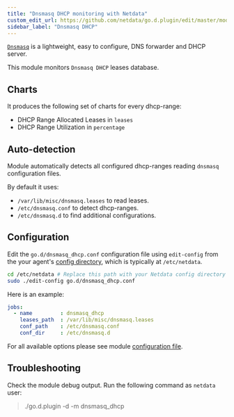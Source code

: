 ```yaml
---
title: "Dnsmasq DHCP monitoring with Netdata"
custom_edit_url: https://github.com/netdata/go.d.plugin/edit/master/modules/dnsmasq_dhcp/README.md
sidebar_label: "Dnsmasq DHCP"
---
```




[`Dnsmasq`](http://www.thekelleys.org.uk/dnsmasq/doc.html) is a lightweight, easy to configure, DNS forwarder and DHCP server.

This module monitors `Dnsmasq DHCP` leases database.

## Charts

It produces the following set of charts for every dhcp-range:

-   DHCP Range Allocated Leases in `leases`
-   DHCP Range Utilization in `percentage`

## Auto-detection

Module automatically detects all configured dhcp-ranges reading `dnsmasq` configuration files.

By default it uses:

-   `/var/lib/misc/dnsmasq.leases` to read leases.
-   `/etc/dnsmasq.conf` to detect dhcp-ranges.
-   `/etc/dnsmasq.d` to find additional configurations.

## Configuration 

Edit the `go.d/dnsmasq_dhcp.conf` configuration file using `edit-config` from the your agent's [config
directory](/guides/step-by-step/docs/step-by-step/step-04#find-your-netdataconf-file), which is typically at `/etc/netdata`.

```bash
cd /etc/netdata # Replace this path with your Netdata config directory
sudo ./edit-config go.d/dnsmasq_dhcp.conf
```

Here is an example:

```yaml
jobs:
  - name         : dnsmasq_dhcp
    leases_path  : /var/lib/misc/dnsmasq.leases
    conf_path    : /etc/dnsmasq.conf
    conf_dir     : /etc/dnsmasq.d
```

For all available options please see module [configuration file](https://github.com/netdata/go.d.plugin/blob/master/config/go.d/dnsmasq_dhcp.conf).

## Troubleshooting

Check the module debug output. Run the following command as `netdata` user:

> ./go.d.plugin -d -m dnsmasq_dhcp

